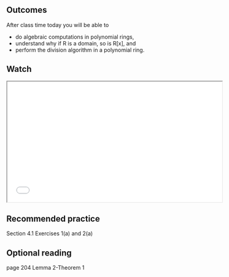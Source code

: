 ## Outcomes
After class time today you will be able to

* do algebraic computations in polynomial rings,
* understand why if R is a domain, so is R[x], and
* perform the division algorithm in a polynomial ring.

## Watch
<iframe src="//www.youtube.com/embed/VOIFM8R_8Ys?t=806" width="560" height="314" allowfullscreen="allowfullscreen" data-mce-fragment="1"></iframe>

## Recommended practice
Section 4.1 Exercises 1(a) and 2(a)

## Optional reading
page 204 Lemma 2-Theorem 1
